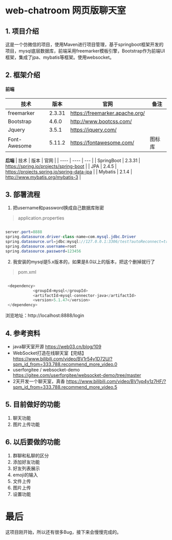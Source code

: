 # web-chatroom 网页版聊天室
## 1. 项目介绍
这是一个仿微信的项目，使用Maven进行项目管理，基于springboot框架开发的项目，mysql底层数据库，前端采用freemarker模板引擎，Bootstrap作为前端UI框架，集成了jpa、mybatis等框架。使用websocket。
## 2. 框架介绍

#### 前端
|  技术   | 版本  | 官网 | 备注 |
|  ----  | ----  | ---- | ---- |
| freemarker  | 2.3.31 | https://freemarker.apache.org/ |
| Bootstrap  | 4.6.0 | http://www.bootcss.com/ | 
| Jquery  | 3.5.1 | https://jquery.com/ |
| Font-Awesome  | 5.11.2 | https://fontawesome.com/ | 图标库 |

**后端**
|  技术   | 版本  | 官网 |
|  ----  | ----  | ---  |
| SpringBoot  | 2.3.31 | https://spring.io/projects/spring-boot |
| JPA  | 2.4.5 | https://projects.spring.io/spring-data-jpa |
| Mybatis  | 2.1.4 | http://www.mybatis.org/mybatis-3 | 

## 3. 部署流程

1. 把username和password换成自己数据库账密
>application.properties
```java

server.port=8888
spring.datasource.driver-class-name=com.mysql.jdbc.Driver
spring.datasource.url=jdbc:mysql://127.0.0.1:3306/test?autoReconnect=true&useSSL=false&characterEncoding=utf-8
spring.datasource.username=root
spring.datasource.password=123456

```

2. 我安装的mysql是5.x版本的，如果是8.0以上的版本，把这个删掉就行了
>pom.xml
```java

 <dependency>
            <groupId>mysql</groupId>
            <artifactId>mysql-connector-java</artifactId>
            <version>5.1.47</version>
 </dependency>

```
浏览地址：http://localhost:8888/login

## 4. 参考资料
* java聊天室开源 https://web03.cn/blog/109
* WebSocket打造在线聊天室【完结】 https://www.bilibili.com/video/BV1r54y1D72U/?spm_id_from=333.788.recommend_more_video.0
* userforgitee / websocket-demo https://gitee.com/userforgitee/websocket-demo/tree/master
* 2天开发一个聊天室，真香 https://www.bilibili.com/video/BV1yp4y1z7HF/?spm_id_from=333.788.recommend_more_video.5


## 5. 目前做好的功能
1. 聊天功能
2. 图片上传功能

## 6. 以后要做的功能
1. 群聊和私聊的区分
2. 添加好友功能
3. 好友列表展示
4. emoji的输入
5. 文件上传
6. 图片上传
7. 设置功能

# 最后
这项目刚开始，所以还有很多Bug，接下来会慢慢完成的。
       




